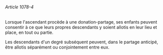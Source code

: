 ###### Article 1078-4

Lorsque l'ascendant procède à une donation-partage, ses enfants peuvent consentir à ce que leurs propres descendants y soient allotis en leur lieu et place, en tout ou partie.

Les descendants d'un degré subséquent peuvent, dans le partage anticipé, être allotis séparément ou conjointement entre eux.


